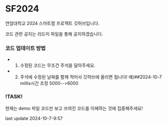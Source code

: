 # SF2024
연암대학교 2024 스마트팜 프로젝트 깃허브입니다.


코드 관련 공지는 리드미 파일을 통해 공지하겠습니다.


### 코드 업데이트 방법


* 1. 수정된 코드는 무조건 주석을 달아주세요.


* 2. 주석에 수정된 날짜를 함께 적어서 깃허브에 올리면 됩니다! 예)##2024-10-7 millis시간 조정 5000-->6000


### !TASK!


현재는 demo 파일 코드만 보고 쓰여진 코드를 이헤하는 것에 집중해주세요!


last update 2024-10-7-9:57



